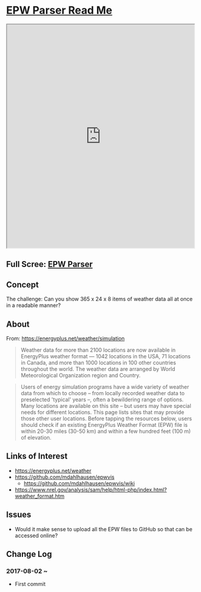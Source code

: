 <span style=display:none; >[You are now in a GitHub source code view - click this link to view Read Me file as a web page]( http://ibpsa2017.github.io/#README.md "View file as a web page." ) </span>


[EPW Parser Read Me]( file:///D:/Dropbox/Public/git-repos/ibpsa2017.github.io/index.html#epw-parser/README.md )
====


<iframe src=https://ibpsa2017.github.io/epw-parser/epw-parser-r2.html width=100% height=600px onload=this.contentWindow.controls.enableZoom=false; ></iframe>

## Full Scree: [EPW Parser]( file:///D:/Dropbox/Public/git-repos/ibpsa2017.github.io/epw-parser/epw-parser-r2.html )

## Concept

The challenge: Can you show 365 x 24 x 8 items of weather data all at once in a readable manner?

## About
From: https://energyplus.net/weather/simulation

> Weather data for more than 2100 locations are now available in EnergyPlus weather format — 1042 locations in the USA, 71 locations in Canada, and more than 1000 locations in 100 other countries throughout the world. The weather data are arranged by World Meteorological Organization region and Country.

> Users of energy simulation programs have a wide variety of weather data from which to choose – from locally recorded weather data to preselected 'typical' years –, often a bewildering range of options. Many locations are available on this site – but users may have special needs for different locations. This page lists sites that may provide those other user locations. Before tapping the resources below, users should check if an existing EnergyPlus Weather Format (EPW) file is within 20-30 miles (30-50 km) and within a few hundred feet (100 m) of elevation.


## Links of Interest

* https://energyplus.net/weather
* https://github.com/mdahlhausen/epwvis
	* https://github.com/mdahlhausen/epwvis/wiki
* https://www.nrel.gov/analysis/sam/help/html-php/index.html?weather_format.htm


## Issues

* Would it make sense to upload all the EPW files to GitHub so that can be accessed online?


## Change Log


### 2017-08-02 ~ 

* First commit